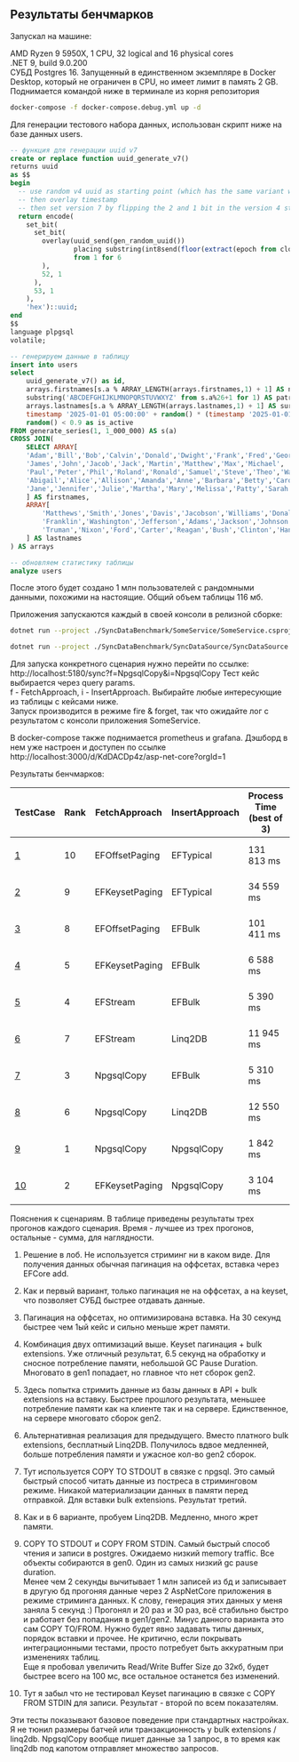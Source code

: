 ## Результаты бенчмарков

Запускал на машине:

AMD Ryzen 9 5950X, 1 CPU, 32 logical and 16 physical cores  
.NET 9, build 9.0.200  
СУБД Postgres 16. Запущенный в единственном экземпляре в Docker Desktop, который не ограничен в CPU, но имеет лимит в память 2 GB.  
Поднимается командой ниже в терминале из корня репозитория

```bash
docker-compose -f docker-compose.debug.yml up -d
```

Для генерации тестового набора данных, использован скрипт ниже на базе данных users.

```sql
-- функция для генерации uuid v7
create or replace function uuid_generate_v7()
returns uuid
as $$
begin
  -- use random v4 uuid as starting point (which has the same variant we need)
  -- then overlay timestamp
  -- then set version 7 by flipping the 2 and 1 bit in the version 4 string
  return encode(
    set_bit(
      set_bit(
        overlay(uuid_send(gen_random_uuid())
                placing substring(int8send(floor(extract(epoch from clock_timestamp()) * 1000)::bigint) from 3)
                from 1 for 6
        ),
        52, 1
      ),
      53, 1
    ),
    'hex')::uuid;
end
$$
language plpgsql
volatile;

-- генерируем данные в таблицу
insert into users
select
    uuid_generate_v7() as id,
    arrays.firstnames[s.a % ARRAY_LENGTH(arrays.firstnames,1) + 1] AS name,
    substring('ABCDEFGHIJKLMNOPQRSTUVWXYZ' from s.a%26+1 for 1) AS patronymic,
    arrays.lastnames[s.a % ARRAY_LENGTH(arrays.lastnames,1) + 1] AS surname,
    timestamp '2025-01-01 05:00:00' + random() * (timestamp '2025-01-01 05:00:00'- timestamp '2025-04-01 05:00:00') as created_at,
    random() < 0.9 as is_active
FROM generate_series(1, 1_000_000) AS s(a)
CROSS JOIN(
    SELECT ARRAY[
    'Adam','Bill','Bob','Calvin','Donald','Dwight','Frank','Fred','George','Howard',
    'James','John','Jacob','Jack','Martin','Matthew','Max','Michael',
    'Paul','Peter','Phil','Roland','Ronald','Samuel','Steve','Theo','Warren','William',
    'Abigail','Alice','Allison','Amanda','Anne','Barbara','Betty','Carol','Cleo','Donna',
    'Jane','Jennifer','Julie','Martha','Mary','Melissa','Patty','Sarah','Simone','Susan'
    ] AS firstnames,
    ARRAY[
        'Matthews','Smith','Jones','Davis','Jacobson','Williams','Donaldson','Maxwell','Peterson','Stevens',
        'Franklin','Washington','Jefferson','Adams','Jackson','Johnson','Lincoln','Grant','Fillmore','Harding','Taft',
        'Truman','Nixon','Ford','Carter','Reagan','Bush','Clinton','Hancock'
    ] AS lastnames
) AS arrays

-- обновляем статистику таблицы
analyze users
```

После этого будет создано 1 млн пользователей с рандомными данными, похожими на настоящие. Общий объем таблицы 116 мб.

Приложения запускаются каждый в своей консоли в релизной сборке:

```bash
dotnet run --project ./SyncDataBenchmark/SomeService/SomeService.csproj -c Release
```

```bash
dotnet run --project ./SyncDataBenchmark/SyncDataSource/SyncDataSource.csproj -c Release
```

Для запуска конкретного сценария нужно перейти по ссылке: http://localhost:5180/sync?f=NpgsqlCopy&i=NpgsqlCopy
Тест кейс выбирается через query params.  
f - FetchApproach, i - InsertApproach. Выбирайте любые интересующие из таблицы с кейсами ниже.  
Запуск производится в режиме fire & forget, так что ожидайте лог с результатом с консоли приложения SomeService.

В docker-compose также поднимается prometheus и grafana. Дэшборд в нем уже настроен и доступен по ссылке http://localhost:3000/d/KdDACDp4z/asp-net-core?orgId=1

Результаты бенчмарков:

| TestCase                 | Rank | FetchApproach  | InsertApproach | Process Time (best of 3) | SomeService Memory Allocated | SomeService Physical Memory | SomeService GC Collections    | SomeService GC Pause Duration | SyncDataSource Memory Allocated | SyncDataSource Physical Memory | SyncDataSource GC Collections | SyncDataSource GC Pause Duration |
| ------------------------ | ---- | -------------- | -------------- | ------------------------ | ---------------------------- | --------------------------- | ----------------------------- | ----------------------------- | ------------------------------- | ------------------------------ | ----------------------------- | -------------------------------- |
| [1](./artifacts/1.png)   | 10   | EFOffsetPaging | EFTypical      | 131 813 ms               | 23.9 GB                      | 1.21 GB                     | gen0: 128, gen1: 22, gen2: 73 | 10300 ms                      | 1.74 GB                         | 131 MB                         | gen0: 296, gen1: 2, gen2: 3   | 233 ms                           |
| [2](./artifacts/2.png)   | 9    | EFKeysetPaging | EFTypical      | 34 559 ms                | 26.7 GB                      | 1.38 GB                     | gen0: 91, gen1: 33, gen 2: 61 | 6320 ms                       | 1.76 GB                         | 132 MB                         | gen0: 316, gen1: 2, gen2: 3   | 238 ms                           |
| [3](./artifacts/3.png)   | 8    | EFOffsetPaging | EFBulk         | 101 411 ms               | 2.57 GB                      | 150 MB                      | gen0: 42, gen1: 63, gen2: 3   | 144 ms                        | 1.74 GB                         | 131 MB                         | gen0: 297, gen1: 2, gen2: 3   | 211 ms                           |
| [4](./artifacts/4.png)   | 5    | EFKeysetPaging | EFBulk         | 6 588 ms                 | 2.57 GB                      | 141 MB                      | gen0: 56, gen1: 71, gen2: 3   | 144 ms                        | 1.76 GB                         | 132 MB                         | gen0: 299, gen1: 2, gen2: 3   | 209 ms                           |
| [5](./artifacts/5.png)   | 4    | EFStream       | EFBulk         | 5 390 ms                 | 1.97 GB                      | 147 MB                      | gen0: 37, gen1: 49, gen2: 3   | 108 ms                        | 1.42 GB                         | 120 MB                         | gen0: 387, gen1: 2, gen2: 16  | 140 ms                           |
| [6](./artifacts/6.png)   | 7    | EFStream       | Linq2DB        | 11 945 ms                | 4.27 GB                      | 153 MB                      | gen0: 67, gen1: 95, gen2: 217 | 316 ms                        | 1.28 GB                         | 116 MB                         | gen0: 457, gen1: 2, gen2: 9   | 173 ms                           |
| [7](./artifacts/7.png)   | 3    | NpgsqlCopy     | EFBulk         | 5 310 ms                 | 1.97 GB                      | 139 MB                      | gen0: 39, gen1: 44, gen2: 3   | 124 ms                        | 549 MB                          | 111 MB                         | gen0: 190, gen1: 2, gen2: 3   | 86 ms                            |
| [8](./artifacts/8.png)   | 6    | NpgsqlCopy     | Linq2DB        | 12 550 ms                | 4.27 GB                      | 155 MB                      | gen0: 66, gen1: 95, gen2: 217 | 318 ms                        | 549 MB                          | 109 MB                         | gen0: 190, gen1: 2, gen2: 3   | 93.8 ms                          |
| [9](./artifacts/9.png)   | 1    | NpgsqlCopy     | NpgsqlCopy     | 1 842 ms                 | 741 MB                       | 118 MB                      | gen0: 238, gen1: 1, gen2: 2   | 119 ms                        | 549 MB                          | 112 MB                         | gen0: 190, gen1: 2, gen2: 3   | 90.4 ms                          |
| [10](./artifacts/10.png) | 2    | EFKeysetPaging | NpgsqlCopy     | 3 104 ms                 | 1.35 GB                      | 126 MB                      | gen0: 239, gen1: 1, gen2: 2   | 136 ms                        | 1.77 GB                         | 134 MB                         | gen0: 239, gen1: 1, gen2: 2   | 212 ms                           |

Пояснения к сценариям. В таблице приведены результаты трех прогонов каждого сценария. Время - лучшее из трех прогонов, остальные - сумма, для наглядности.

1. Решение в лоб. Не используется стриминг ни в каком виде. Для получения данных обычная пагинация на оффсетах, вставка через EFCore add.
2. Как и первый вариант, только пагинация не на оффсетах, а на keyset, что позволяет СУБД быстрее отдавать данные.
3. Пагинация на оффсетах, но оптимизирована вставка. На 30 секунд быстрее чем 1ый кейс и сильно меньше жрет памяти.
4. Комбинация двух оптимизаций выше. Keyset пагинация + bulk extensions. Уже отличный результат, 6.5 секунд на обработку и сносное потребление памяти, небольшой GC Pause Duration. Многовато в gen1 попадает, но главное что нет сборок gen2.
5. Здесь попытка стримить данные из базы данных в API + bulk extensions на вставку. Быстрее прошлого результата, меньшее потребление памяти как на клиенте так и на сервере. Единственное, на сервере многовато сборок gen2.
6. Альтернативная реализация для предыдущего. Вместо платного bulk extensions, бесплатный Linq2DB. Получилось вдвое медленней, больше потребления памяти и ужасное кол-во gen2 сборок.
7. Тут используется COPY TO STDOUT в связке с npgsql. Это самый быстрый способ читать данные из постреса в стриминговом режиме. Никакой материализации данных в памяти перед отправкой. Для вставки bulk extensions. Результат третий.
8. Как и в 6 варианте, пробуем Linq2DB. Медленно, много жрет памяти.
9. COPY TO STDOUT и COPY FROM STDIN. Самый быстрый способ чтения и записи в postgres. Ожидаемо низкий memory traffic. Все объекты собираются в gen0. Один из самых низкий gc pause duration.  
    Менее чем 2 секунды вычитывает 1 млн записей из бд и записывает в другую бд прогоняя данные через 2 AspNetCore приложения в режиме стриминга данных. К слову, генерация этих данных у меня заняла 5 секунд :)
   Прогонял и 20 раз и 30 раз, всё стабильно быстро и работает без попадания в gen1/gen2.
   Минус данного варианта это сам COPY TO/FROM. Нужно будет явно задавать типы данных, порядок вставки и прочее. Не критично, если покрывать интеграционными тестами, просто потребует быть аккуратным при изменениях таблиц.  
   Еще я пробовал увеличить Read/Write Buffer Size до 32кб, будет быстрее всего на 100 мс, все остальное останется без изменений.

10. Тут я забыл что не тестировал Keyset пагинацию в связке с COPY FROM STDIN для записи. Результат - второй по всем показателям.

Эти тесты показывают базовое поведение при стандартных настройках. Я не тюнил размеры батчей или транзакционность у bulk extensions / linq2db.
NpgsqlCopy вообще пишет данные за 1 запрос, в то время как linq2db под капотом отправляет множество запросов.
